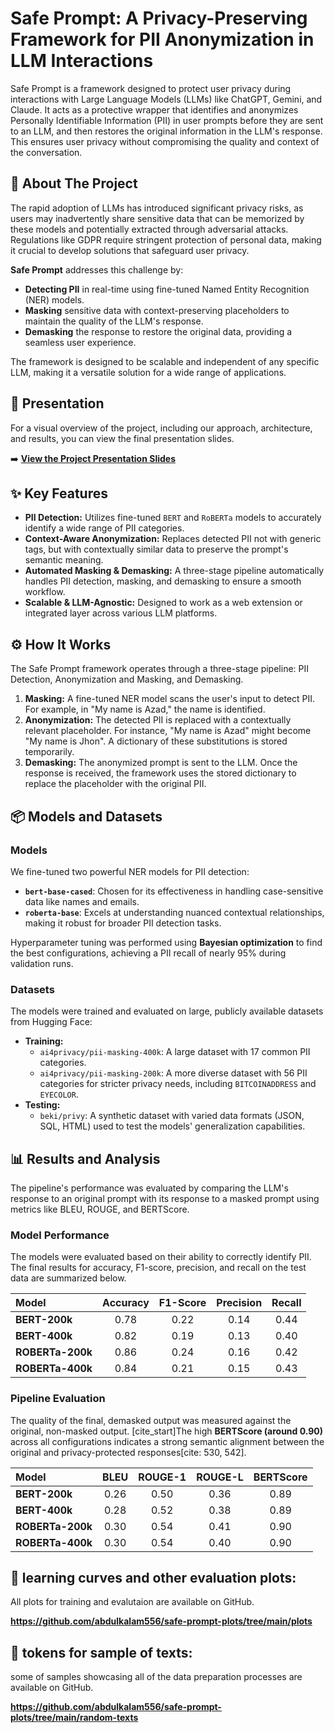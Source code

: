 # Safe Prompt: A Privacy-Preserving Framework for PII Anonymization in LLM Interactions

Safe Prompt is a framework designed to protect user privacy during interactions with Large Language Models (LLMs) like ChatGPT, Gemini, and Claude. It acts as a protective wrapper that identifies and anonymizes Personally Identifiable Information (PII) in user prompts before they are sent to an LLM, and then restores the original information in the LLM's response. This ensures user privacy without compromising the quality and context of the conversation.

## 📝 About The Project

The rapid adoption of LLMs has introduced significant privacy risks, as users may inadvertently share sensitive data that can be memorized by these models and potentially extracted through adversarial attacks. Regulations like GDPR require stringent protection of personal data, making it crucial to develop solutions that safeguard user privacy.

**Safe Prompt** addresses this challenge by:
* **Detecting PII** in real-time using fine-tuned Named Entity Recognition (NER) models.
* **Masking** sensitive data with context-preserving placeholders to maintain the quality of the LLM's response.
* **Demasking** the response to restore the original data, providing a seamless user experience.

The framework is designed to be scalable and independent of any specific LLM, making it a versatile solution for a wide range of applications.

## 🎤 Presentation

For a visual overview of the project, including our approach, architecture, and results, you can view the final presentation slides.

➡️ **[View the Project Presentation Slides](./presentation/safe-prompt.pdf)**

## ✨ Key Features

* **PII Detection:** Utilizes fine-tuned `BERT` and `RoBERTa` models to accurately identify a wide range of PII categories.
* **Context-Aware Anonymization:** Replaces detected PII not with generic tags, but with contextually similar data to preserve the prompt's semantic meaning.
* **Automated Masking & Demasking:** A three-stage pipeline automatically handles PII detection, masking, and demasking to ensure a smooth workflow.
* **Scalable & LLM-Agnostic:** Designed to work as a web extension or integrated layer across various LLM platforms.

## ⚙️ How It Works

The Safe Prompt framework operates through a three-stage pipeline: PII Detection, Anonymization and Masking, and Demasking.

1.  **Masking:** A fine-tuned NER model scans the user's input to detect PII. For example, in "My name is Azad," the name is identified.
2.  **Anonymization:** The detected PII is replaced with a contextually relevant placeholder. For instance, "My name is Azad" might become "My name is Jhon". A dictionary of these substitutions is stored temporarily.
3.  **Demasking:** The anonymized prompt is sent to the LLM. Once the response is received, the framework uses the stored dictionary to replace the placeholder with the original PII.

## 📦 Models and Datasets

### Models
We fine-tuned two powerful NER models for PII detection:
* **`bert-base-cased`**: Chosen for its effectiveness in handling case-sensitive data like names and emails.
* **`roberta-base`**: Excels at understanding nuanced contextual relationships, making it robust for broader PII detection tasks.

Hyperparameter tuning was performed using **Bayesian optimization** to find the best configurations, achieving a PII recall of nearly 95% during validation runs.

### Datasets
The models were trained and evaluated on large, publicly available datasets from Hugging Face:
* **Training:**
    * `ai4privacy/pii-masking-400k`: A large dataset with 17 common PII categories.
    * `ai4privacy/pii-masking-200k`: A more diverse dataset with 56 PII categories for stricter privacy needs, including `BITCOINADDRESS` and `EYECOLOR`.
* **Testing:**
    * `beki/privy`: A synthetic dataset with varied data formats (JSON, SQL, HTML) used to test the models' generalization capabilities.

## 📊 Results and Analysis

The pipeline's performance was evaluated by comparing the LLM's response to an original prompt with its response to a masked prompt using metrics like BLEU, ROUGE, and BERTScore.

### Model Performance
The models were evaluated based on their ability to correctly identify PII. The final results for accuracy, F1-score, precision, and recall on the test data are summarized below.

| Model | Accuracy | F1-Score | Precision | Recall |
| :--- | :---: | :---: | :---: | :---: |
| **BERT-200k** | 0.78 | 0.22 | 0.14 | 0.44 |
| **BERT-400k** | 0.82 | 0.19 | 0.13 | 0.40 |
| **ROBERTa-200k** | 0.86 | 0.24 | 0.16 | 0.42 |
| **ROBERTa-400k** | 0.84 | 0.21 | 0.15 | 0.43 |

### Pipeline Evaluation
The quality of the final, demasked output was measured against the original, non-masked output. [cite_start]The high **BERTScore (around 0.90)** across all configurations indicates a strong semantic alignment between the original and privacy-protected responses[cite: 530, 542].

| Model | BLEU | ROUGE-1 | ROUGE-L | BERTScore |
| :--- | :---: | :---: | :---: | :---: |
| **BERT-200k** | 0.26 | 0.50 | 0.36 | 0.89 |
| **BERT-400k** | 0.28 | 0.52 | 0.38 | 0.89 |
| **ROBERTa-200k** | 0.30 | 0.54 | 0.41 | 0.90 |
| **ROBERTa-400k** | 0.30 | 0.54 | 0.40 | 0.90 |

## 🚀 learning curves and other evaluation plots:

All plots for training and evalutaion are available on GitHub.

**https://github.com/abdulkalam556/safe-prompt-plots/tree/main/plots** 

## 🚀 tokens for sample of texts:

some of samples showcasing all of the data preparation processes are available on GitHub.

**https://github.com/abdulkalam556/safe-prompt-plots/tree/main/random-texts** 
